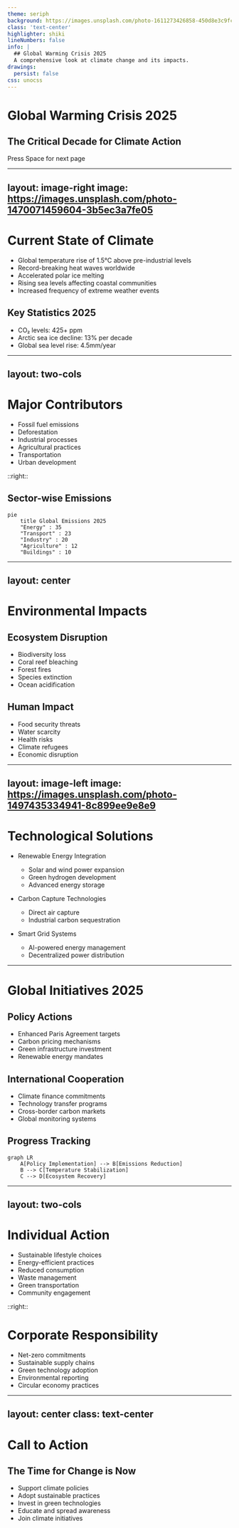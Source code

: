 ```yaml
---
theme: seriph
background: https://images.unsplash.com/photo-1611273426858-450d8e3c9fce
class: 'text-center'
highlighter: shiki
lineNumbers: false
info: |
  ## Global Warming Crisis 2025
  A comprehensive look at climate change and its impacts.
drawings:
  persist: false
css: unocss
---
```


# Global Warming Crisis 2025
## The Critical Decade for Climate Action

<div class="pt-12">
  <span @click="$slidev.nav.next" class="px-2 py-1 rounded cursor-pointer" hover="bg-white bg-opacity-10">
    Press Space for next page <carbon:arrow-right class="inline"/>
  </span>
</div>

---
layout: image-right
image: https://images.unsplash.com/photo-1470071459604-3b5ec3a7fe05
---

# Current State of Climate

- Global temperature rise of 1.5°C above pre-industrial levels
- Record-breaking heat waves worldwide
- Accelerated polar ice melting
- Rising sea levels affecting coastal communities
- Increased frequency of extreme weather events

<div v-click>

## Key Statistics 2025
- CO₂ levels: 425+ ppm
- Arctic sea ice decline: 13% per decade
- Global sea level rise: 4.5mm/year

</div>

---
layout: two-cols
---

# Major Contributors

<v-clicks>

- Fossil fuel emissions
- Deforestation
- Industrial processes
- Agricultural practices
- Transportation
- Urban development

</v-clicks>

::right::

<div class="pl-4">
<div v-click>

## Sector-wise Emissions
```mermaid {scale: 0.7}
pie
    title Global Emissions 2025
    "Energy" : 35
    "Transport" : 23
    "Industry" : 20
    "Agriculture" : 12
    "Buildings" : 10
```

</div>
</div>

---
layout: center
---

# Environmental Impacts

<div class="grid grid-cols-2 gap-4">
<div v-click>

## Ecosystem Disruption
- Biodiversity loss
- Coral reef bleaching
- Forest fires
- Species extinction
- Ocean acidification

</div>
<div v-click>

## Human Impact
- Food security threats
- Water scarcity
- Health risks
- Climate refugees
- Economic disruption

</div>
</div>

---
layout: image-left
image: https://images.unsplash.com/photo-1497435334941-8c899ee9e8e9
---

# Technological Solutions

<v-clicks>

- Renewable Energy Integration
  - Solar and wind power expansion
  - Green hydrogen development
  - Advanced energy storage

- Carbon Capture Technologies
  - Direct air capture
  - Industrial carbon sequestration

- Smart Grid Systems
  - AI-powered energy management
  - Decentralized power distribution

</v-clicks>

---

# Global Initiatives 2025

<div class="grid grid-cols-2 gap-4">

<div v-click>

## Policy Actions
- Enhanced Paris Agreement targets
- Carbon pricing mechanisms
- Green infrastructure investment
- Renewable energy mandates

</div>

<div v-click>

## International Cooperation
- Climate finance commitments
- Technology transfer programs
- Cross-border carbon markets
- Global monitoring systems

</div>

</div>

<div v-click class="mt-8">

## Progress Tracking
```mermaid {scale: 0.6}
graph LR
    A[Policy Implementation] --> B[Emissions Reduction]
    B --> C[Temperature Stabilization]
    C --> D[Ecosystem Recovery]
```

</div>

---
layout: two-cols
---

# Individual Action

<v-clicks>

- Sustainable lifestyle choices
- Energy-efficient practices
- Reduced consumption
- Waste management
- Green transportation
- Community engagement

</v-clicks>

::right::

<div v-click>

# Corporate Responsibility

- Net-zero commitments
- Sustainable supply chains
- Green technology adoption
- Environmental reporting
- Circular economy practices

</div>

---
layout: center
class: text-center
---

# Call to Action

## The Time for Change is Now

<div class="pt-12 text-left">

<v-clicks>

- Support climate policies
- Adopt sustainable practices
- Invest in green technologies
- Educate and spread awareness
- Join climate initiatives

</v-clicks>

</div>

<div class="abs-br m-6 flex gap-2">
  <a href="https://www.ipcc.ch" target="_blank" alt="IPCC Website" 
    class="text-xl icon-btn opacity-50 !border-none !hover:text-white">
    <carbon-globe />
  </a>
</div>